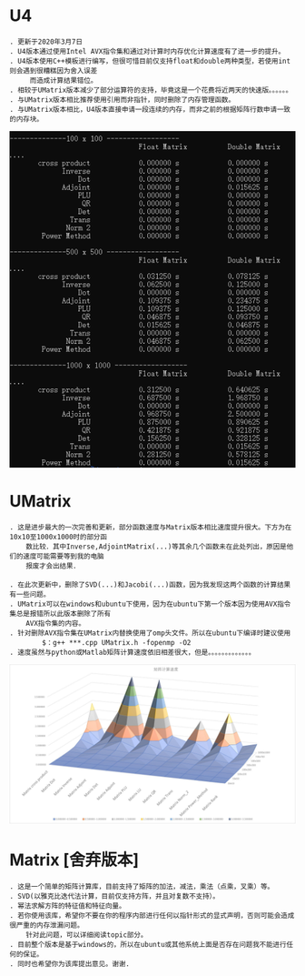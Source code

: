 # U4
    . 更新于2020年3月7日
    . U4版本通过使用Intel AVX指令集和通过对计算时内存优化计算速度有了进一步的提升。
    . U4版本使用C++模板进行编写，但很可惜目前仅支持float和double两种类型，若使用int则会遇到很糟糕因为舍入误差
         而造成计算结果错位。
    . 相较于UMatrix版本减少了部分运算符的支持，毕竟这是一个花费将近两天的快速版。。。。。。
    . 与UMatrix版本相比推荐使用引用而非指针，同时删除了内存管理函数。
    . 与UMatrix版本相比，U4版本直接申请一段连续的内存，而非之前的根据矩阵行数申请一致的内存块。
    
   ![image](https://github.com/baozhixue/pMatrix/blob/master/pic/U4.png)
    
# UMatrix
    . 这是进步最大的一次完善和更新，部分函数速度与Matrix版本相比速度提升很大。下方为在10x10至1000x1000时的部分函
        数比较．其中Inverse,AdjointMatrix(...)等其余几个函数未在此处列出，原因是他们的速度可能需要等到我的电脑
        报废才会出结果．
    
    . 在此次更新中，删除了SVD(...)和Jacobi(...)函数，因为我发现这两个函数的计算结果有一些问题。
    . UMatrix可以在windows和ubuntu下使用，因为在ubuntu下第一个版本因为使用AVX指令集总是报错所以此版本删除了所有
        AVX指令集的内容。
    . 针对删除AVX指令集在UMatrix内替换使用了omp头文件。所以在ubuntu下编译时建议使用
            $：g++ ***.cpp UMatrix.h -fopenmp -O2
    . 速度虽然与python或Matlab矩阵计算速度依旧相差很大，但是。。。。。。。。。。。。。
   
   ![image](https://github.com/baozhixue/pMatrix/blob/master/pic/UMatrix.jpg)
 
 
# Matrix [舍弃版本]
    . 这是一个简单的矩阵计算库，目前支持了矩阵的加法，减法，乘法（点乘，叉乘）等。
    . SVD(以雅克比迭代法计算，目前仅支持方阵，并且对复数不支持）。
    . 幂法求解方阵的特征值和特征向量。
    . 若你使用该库，希望你不要在你的程序内部进行任何以指针形式的显式声明，否则可能会造成很严重的内存泄漏问题。
        针对此问题，可以详细阅读topic部分。
    . 目前整个版本是基于windows的，所以在ubuntu或其他系统上面是否存在问题我不能进行任何的保证。
    . 同时也希望你为该库提出意见。谢谢.
